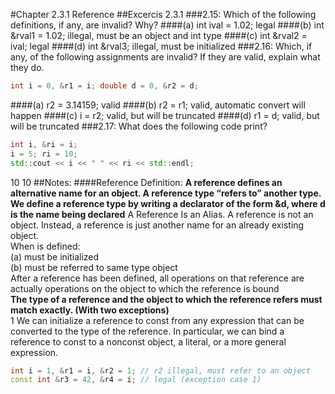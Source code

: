 #Chapter 2.3.1 Reference
##Excercis 2.3.1 
###2.15: Which of the following definitions, if any, are invalid? Why?
####(a) int ival = 1.02;
legal
####(b) int &rval1 = 1.02;
illegal, must be an object and int type
####(c) int &rval2 = ival;
legal
####(d) int &rval3;
illegal, must be initialized
###2.16: Which, if any, of the following assignments are invalid? If they are valid, explain what they do.
```C++
int i = 0, &r1 = i; double d = 0, &r2 = d;
```
####(a) r2 = 3.14159;
valid
####(b) r2 = r1;
valid, automatic convert will happen
####(c) i = r2;
valid, but will be truncated
####(d) r1 = d;
valid, but will be truncated
###2.17: What does the following code print?
```C++
int i, &ri = i;
i = 5; ri = 10;
std::cout << i << " " << ri << std::endl;
```
10 10
##Notes:
####Reference Definition: **A reference defines an alternative name for an object. A reference type “refers to” another type. We define a reference type by writing a declarator of the form &d, where d is the name being declared**
A Reference Is an Alias. A reference is not an object. Instead, a reference is just another name for an already existing object.<br>
When is defined:<br>
(a) must be initialized<br>
(b) must be referred to same type object<br>
After a reference has been defined, all operations on that reference are actually operations on the object to which the reference is bound<br>
**The type of a reference and the object to which the reference refers must match exactly. (With two exceptions)**<br>
1 We can initialize a reference to const from any expression that can be converted to the type of the reference. In particular, we can bind a reference to const to a nonconst object, a literal, or a more general expression.<br>
```C++
int i = 1, &r1 = i, &r2 = 1; // r2 illegal, must refer to an object
const int &r3 = 42, &r4 = i; // legal (exception case 1)
```
